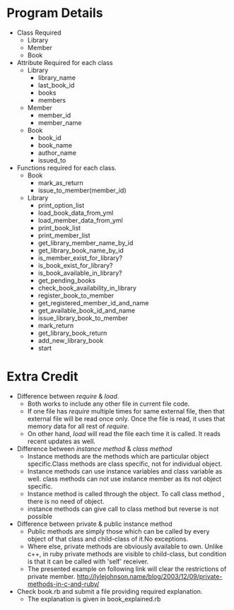 Program Details
=======

 - Class Required
     - Library
     - Member
     - Book
 - Attribute Required for each class
     - Library
         - library_name
         - last_book_id 
         - books
         - members
     - Member
         - member_id
         - member_name
     - Book
         - book_id
         - book_name
         - author_name
         - issued_to
 - Functions required for each class.
     - Book
         - mark_as_return
         - issue_to_member(member_id)
     - Library
         - print_option_list
         - load_book_data_from_yml
         - load_member_data_from_yml
         - print_book_list
         - print_member_list
         - get_library_member_name_by_id
         - get_library_book_name_by_id
         - is_member_exist_for_library?
         - is_book_exist_for_library?
         - is_book_available_in_library?
         - get_pending_books
         - check_book_availability_in_library
         - register_book_to_member
         - get_registered_member_id_and_name
         - get_available_book_id_and_name
         - issue_library_book_to_member
         - mark_return
         - get_library_book_return
         - add_new_library_book
         - start

Extra Credit
=======

 - Difference between *require* & *load*.
     - Both works to include any other file in current file code.
     - If one file has *require* multiple times for same external file, then that external file will be read once only. Once the file is read, it uses that memory data for all rest of *require*.
     - On other hand, *load* will read the file each time it is called. It reads recent updates as well.
 - Difference between *instance method* & *class method*
     - Instance methods are the methods which are particular object specific.Class methods are class specific, not for individual object.
     - Instance methods can use instance variables and class variable as well. class methods can not use instance member as its not object specific.
     - Instance method is called through the object. To  call class method , there is no need of object. 
     - instance methods can give call to class method but reverse is not possible
 - Difference between private & public instance method
     - Public methods are simply those which can be called by every object of that class and child-class of it.No exceptions.
     - Where else, private methods are obviously available to own. Unlike c++, in ruby private methods are visible to child-class, but condition is that it can be called with 'self' receiver.
     - The presented example on following link will clear the restrictions of private member. http://lylejohnson.name/blog/2003/12/09/private-methods-in-c-and-ruby/
 - Check book.rb and submit a file providing required explanation.
     - The explanation is given in book_explained.rb
 

    

     
                